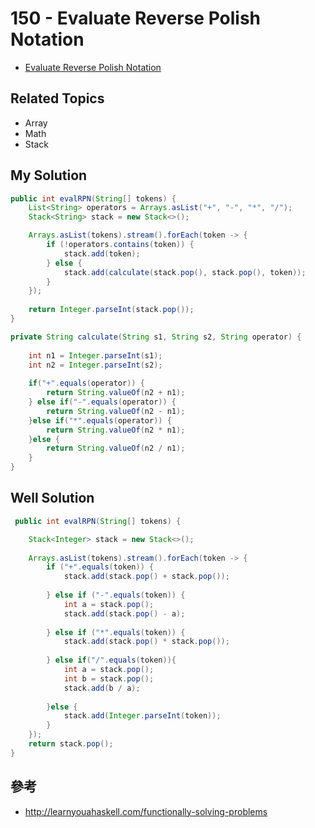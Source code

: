 # 150 - Evaluate Reverse Polish Notation

* [Evaluate Reverse Polish Notation](https://leetcode.com/problems/evaluate-reverse-polish-notation/)

## Related Topics
* Array
* Math
* Stack

## My Solution
```java
public int evalRPN(String[] tokens) {
    List<String> operators = Arrays.asList("+", "-", "*", "/");
    Stack<String> stack = new Stack<>();

    Arrays.asList(tokens).stream().forEach(token -> {
        if (!operators.contains(token)) {
            stack.add(token);
        } else {
            stack.add(calculate(stack.pop(), stack.pop(), token));
        }
    });
    
    return Integer.parseInt(stack.pop());
}

private String calculate(String s1, String s2, String operator) {
    
    int n1 = Integer.parseInt(s1);
    int n2 = Integer.parseInt(s2);
    
    if("+".equals(operator)) {
        return String.valueOf(n2 + n1);
    } else if("-".equals(operator)) {
        return String.valueOf(n2 - n1);
    }else if("*".equals(operator)) {
        return String.valueOf(n2 * n1);
    }else {
        return String.valueOf(n2 / n1);
    }
}
```

## Well Solution
```java
 public int evalRPN(String[] tokens) {

    Stack<Integer> stack = new Stack<>();
    
    Arrays.asList(tokens).stream().forEach(token -> {
        if ("+".equals(token)) {
            stack.add(stack.pop() + stack.pop());
            
        } else if ("-".equals(token)) {
            int a = stack.pop();
            stack.add(stack.pop() - a);
            
        } else if ("*".equals(token)) {
            stack.add(stack.pop() * stack.pop());
            
        } else if("/".equals(token)){
            int a = stack.pop();
            int b = stack.pop();
            stack.add(b / a);
            
        }else {
            stack.add(Integer.parseInt(token));
        }
    });
    return stack.pop();
}
```

## 參考
* http://learnyouahaskell.com/functionally-solving-problems
